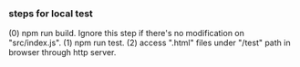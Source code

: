 ### steps for local test

(0) npm run build. Ignore this step if there's no modification on "src/index.js".
(1) npm run test.
(2) access ".html" files under "/test" path in browser through http server.
